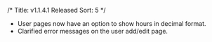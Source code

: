 /*
Title: v1.1.4.1 Released
Sort: 5
*/
- User pages now have an option to show hours in decimal format.
- Clarified error messages on the user add/edit page.